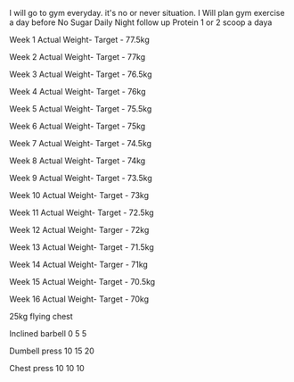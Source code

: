 I will go to gym everyday. it's no or never situation.
I Will plan gym exercise a day before
No Sugar
Daily Night follow up
Protein 1 or 2 scoop a daya

Week 1
Actual Weight- 
Target - 77.5kg

Week 2
Actual Weight- 
Target - 77kg

Week 3
Actual Weight- 
Target - 76.5kg

Week 4
Actual Weight- 
Target - 76kg

Week 5
Actual Weight- 
Target - 75.5kg

Week 6
Actual Weight- 
Target - 75kg

Week 7
Actual Weight- 
Target - 74.5kg

Week 8
Actual Weight- 
Target - 74kg

Week 9
Actual Weight- 
Target - 73.5kg

Week 10
Actual Weight- 
Target - 73kg

Week 11
Actual Weight- 
Target - 72.5kg

Week 12
Actual Weight- 
Targer - 72kg

Week 13
Actual Weight- 
Target - 71.5kg

Week 14
Actual Weight- 
Targer - 71kg

Week 15
Actual Weight- 
Target - 70.5kg

Week 16
Actual Weight- 
Target - 70kg



25kg flying chest

Inclined barbell 0 5 5 

Dumbell press 10 15 20

Chest press 10 10 10